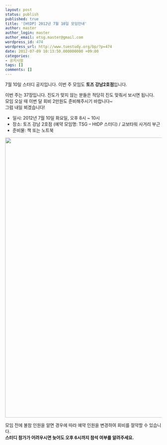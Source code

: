 ```yaml
---
layout: post
status: publish
published: true
title: '[HtDP] 2012년 7월 10일 모임안내'
author: master
author_login: master
author_email: etsg.master@gmail.com
wordpress_id: 474
wordpress_url: http://www.tuestudy.org/bp/?p=474
date: 2012-07-09 10:13:50.000000000 +09:00
categories:
- 공지사항
tags: []
comments: []
---
```

<p>7월 10일 스터디 공지입니다. 이번 주 모임도 <strong>토즈 강남2호점</strong>입니다.</p>

<p>이번 주는 37장입니다. 진도가 맞지 않는 분들은 적당히 진도 맞춰서 보시면 됩니다.<br />
모임 오실 때 이번 달 회비 2만원도 준비해주시기 바랍니다~<br />
그럼 내일 뵈겠습니다!</p>

<ul>
<li>일시: 2012년 7월 10일 화요일, 오후 8시 ~ 10시</li>
<li>장소: 토즈 강남 2호점 (예약 모임명: TSG – HtDP 스터디) / 교보타워 사거리 부근</li>
<li>준비물: 책 또는 노트북</li>
</ul>

<p><a href="http://www.tuestudy.org/bp/wp-content/uploads/2012/01/TOZ_강남2호점.jpg"><img src="http://www.tuestudy.org/bp/wp-content/uploads/2012/01/TOZ_강남2호점.jpg" alt="" title="TOZ_강남2호점" width="706" height="903" class="alignnone size-full wp-image-47" /></a></p>

<p>모임 전에 불참 인원을 알면 경우에 따라 예약 인원을 변경하여 회비를 절약할 수 있습니다.<br />
<strong>스터디 참가가 어려우시면 늦어도 오후 6시까지 참석 여부를 알려주세요.</strong></p>

